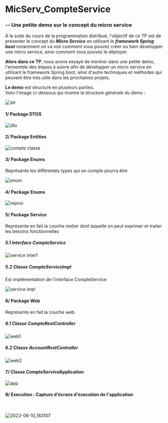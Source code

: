 # MicServ_CompteService
<h3>-- Une petite demo sur le concept du micro service</h3>
<p>À la suite du cours de la programmation distribué, l'objectif de ce TP est de présenter le concept du <b><i>Micro Service</i></b> en utilisant
le <b><i>framework Spring boot</i></b> notamment on va voir comment vous pouvez créer ou bien développer une micro service, ainsi comment vous pouvez le déployer.</p>

<p><strong><b>Alors dans ce TP</b></strong>, nous avons essayé de montrer dans une petite demo, l'ensemble des étapes à suivre afin de développer un micro service 
en utilisant le framework Spring boot, ainsi d'autre techniques et méthodes qui peuvent être très utile dans les prochaines projets.</p>
<p><strong><b>Le demo</b></strong> est structuré en plusieurs parties.</br>
Voici l'image ci-dessous qui montre la structure générale du demo :
</p>

![str](https://user-images.githubusercontent.com/102219821/163493338-6da04788-6661-4021-8151-3dda5b5273f5.png)

<h4>1/ Package DTOS</h4>

![dto](https://user-images.githubusercontent.com/102219821/163493423-d7cff3f3-9af2-449a-9e8b-c0902f5611b0.png)

<h4>2/ Package Entities</h4>

![compte classe](https://user-images.githubusercontent.com/102219821/163493565-a0d7edf8-497d-4760-9a2b-46bb89f2742a.png)

<h4>3/ Package Enums</h4>
<p>Représente les différentes types qui un compte pourra être </p>

![enum](https://user-images.githubusercontent.com/102219821/163493589-ade80aec-c9d4-40eb-8995-d78d8327eadd.png)

<h4>4/ Package Enums</h4>

![reposi](https://user-images.githubusercontent.com/102219821/163493673-854f2bb9-f843-49b9-9693-7bdfa204e41b.png)

<h4>5/ Package Service</h4>
<p>Représente en fait la couche metier dont laquelle on peut exprimer et traiter les besoins fonctionnelles</p>
<h5>5.1 Interface CompteService </h5>

![service interf](https://user-images.githubusercontent.com/102219821/163493882-840d0542-c980-4f14-914f-994a66ddefee.png)

<h5>5.2 Classe CompteServiceImpl</h5>
<p>Est implémentation de l'interface CompteService</p>

![service impl](https://user-images.githubusercontent.com/102219821/163493898-5a5ea673-5e36-4ae6-b154-b2fc2fe13b21.png)

<h4>6/ Package Web</h4>
<p>Représente en fait la couche web.</p>
<h5>6.1 Classe CompteRestController</h5>

![web1](https://user-images.githubusercontent.com/102219821/163494073-7d24f6fe-d2d7-49bd-b631-e046272161e6.png)

<h5>6.2 Classe AccountRestController</h5>

![web2](https://user-images.githubusercontent.com/102219821/163494120-8ac65559-805f-4a71-9f21-53a6cdc51f5b.png)

<h4>7/ Classe CompteServiceApplication</h4>

![app](https://user-images.githubusercontent.com/102219821/163494263-374f4547-45da-4c45-8627-f5f149c4adba.png)

<h4>8/ Execution : Capture d'écrans d'execution de l'application</h4>
<br/>

![2022-06-10_183107](https://user-images.githubusercontent.com/102219821/173120312-78424de7-bf86-415b-9004-41f4fb8995f7.png)


